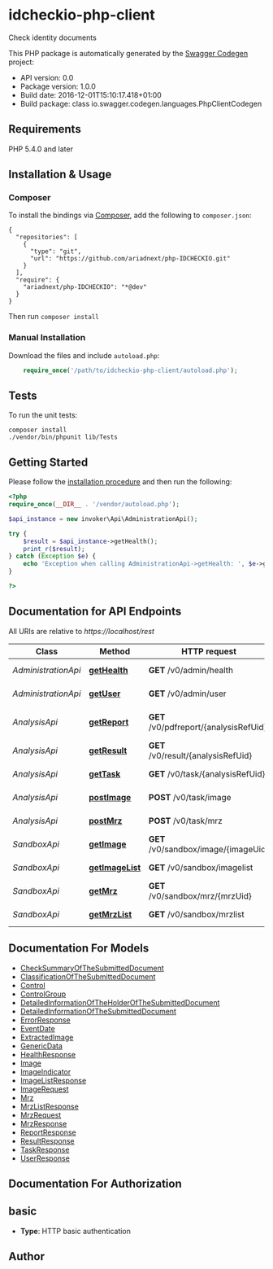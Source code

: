 # idcheckio-php-client
Check identity documents

This PHP package is automatically generated by the [Swagger Codegen](https://github.com/swagger-api/swagger-codegen) project:

- API version: 0.0
- Package version: 1.0.0
- Build date: 2016-12-01T15:10:17.418+01:00
- Build package: class io.swagger.codegen.languages.PhpClientCodegen

## Requirements

PHP 5.4.0 and later

## Installation & Usage
### Composer

To install the bindings via [Composer](http://getcomposer.org/), add the following to `composer.json`:

```
{
  "repositories": [
    {
      "type": "git",
      "url": "https://github.com/ariadnext/php-IDCHECKIO.git"
    }
  ],
  "require": {
    "ariadnext/php-IDCHECKIO": "*@dev"
  }
}
```

Then run `composer install`

### Manual Installation

Download the files and include `autoload.php`:

```php
    require_once('/path/to/idcheckio-php-client/autoload.php');
```

## Tests

To run the unit tests:

```
composer install
./vendor/bin/phpunit lib/Tests
```

## Getting Started

Please follow the [installation procedure](#installation--usage) and then run the following:

```php
<?php
require_once(__DIR__ . '/vendor/autoload.php');

$api_instance = new invoker\Api\AdministrationApi();

try {
    $result = $api_instance->getHealth();
    print_r($result);
} catch (Exception $e) {
    echo 'Exception when calling AdministrationApi->getHealth: ', $e->getMessage(), PHP_EOL;
}

?>
```

## Documentation for API Endpoints

All URIs are relative to *https://localhost/rest*

Class | Method | HTTP request | Description
------------ | ------------- | ------------- | -------------
*AdministrationApi* | [**getHealth**](docs/Api/AdministrationApi.md#gethealth) | **GET** /v0/admin/health | HTTP GET health
*AdministrationApi* | [**getUser**](docs/Api/AdministrationApi.md#getuser) | **GET** /v0/admin/user | HTTP GET user
*AnalysisApi* | [**getReport**](docs/Api/AnalysisApi.md#getreport) | **GET** /v0/pdfreport/{analysisRefUid} | HTTP GET report (demo)
*AnalysisApi* | [**getResult**](docs/Api/AnalysisApi.md#getresult) | **GET** /v0/result/{analysisRefUid} | HTTP GET result
*AnalysisApi* | [**getTask**](docs/Api/AnalysisApi.md#gettask) | **GET** /v0/task/{analysisRefUid} | HTTP GET task
*AnalysisApi* | [**postImage**](docs/Api/AnalysisApi.md#postimage) | **POST** /v0/task/image | HTTP POST task image
*AnalysisApi* | [**postMrz**](docs/Api/AnalysisApi.md#postmrz) | **POST** /v0/task/mrz | HTTP POST task mrz
*SandboxApi* | [**getImage**](docs/Api/SandboxApi.md#getimage) | **GET** /v0/sandbox/image/{imageUid} | HTTP GET image
*SandboxApi* | [**getImageList**](docs/Api/SandboxApi.md#getimagelist) | **GET** /v0/sandbox/imagelist | HTTP GET images list
*SandboxApi* | [**getMrz**](docs/Api/SandboxApi.md#getmrz) | **GET** /v0/sandbox/mrz/{mrzUid} | HTTP GET mrz
*SandboxApi* | [**getMrzList**](docs/Api/SandboxApi.md#getmrzlist) | **GET** /v0/sandbox/mrzlist | HTTP GET mrz list


## Documentation For Models

 - [CheckSummaryOfTheSubmittedDocument](docs/Model/CheckSummaryOfTheSubmittedDocument.md)
 - [ClassificationOfTheSubmittedDocument](docs/Model/ClassificationOfTheSubmittedDocument.md)
 - [Control](docs/Model/Control.md)
 - [ControlGroup](docs/Model/ControlGroup.md)
 - [DetailedInformationOfTheHolderOfTheSubmittedDocument](docs/Model/DetailedInformationOfTheHolderOfTheSubmittedDocument.md)
 - [DetailedInformationOfTheSubmittedDocument](docs/Model/DetailedInformationOfTheSubmittedDocument.md)
 - [ErrorResponse](docs/Model/ErrorResponse.md)
 - [EventDate](docs/Model/EventDate.md)
 - [ExtractedImage](docs/Model/ExtractedImage.md)
 - [GenericData](docs/Model/GenericData.md)
 - [HealthResponse](docs/Model/HealthResponse.md)
 - [Image](docs/Model/Image.md)
 - [ImageIndicator](docs/Model/ImageIndicator.md)
 - [ImageListResponse](docs/Model/ImageListResponse.md)
 - [ImageRequest](docs/Model/ImageRequest.md)
 - [Mrz](docs/Model/Mrz.md)
 - [MrzListResponse](docs/Model/MrzListResponse.md)
 - [MrzRequest](docs/Model/MrzRequest.md)
 - [MrzResponse](docs/Model/MrzResponse.md)
 - [ReportResponse](docs/Model/ReportResponse.md)
 - [ResultResponse](docs/Model/ResultResponse.md)
 - [TaskResponse](docs/Model/TaskResponse.md)
 - [UserResponse](docs/Model/UserResponse.md)


## Documentation For Authorization


## basic

- **Type**: HTTP basic authentication


## Author




